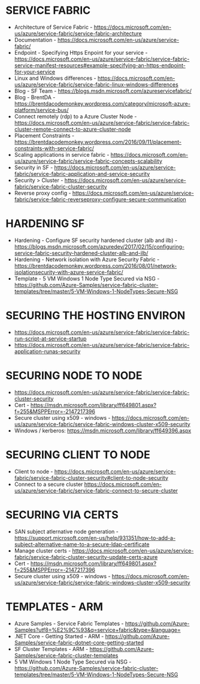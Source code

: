 # SERVICE FABRIC
* Architecture of Service Fabric - https://docs.microsoft.com/en-us/azure/service-fabric/service-fabric-architecture
* Documentation - https://docs.microsoft.com/en-us/azure/service-fabric/
* Endpoint - Specifying Https Enpoint for your service - https://docs.microsoft.com/en-us/azure/service-fabric/service-fabric-service-manifest-resources#example-specifying-an-https-endpoint-for-your-service
* Linux and Windows differences - https://docs.microsoft.com/en-us/azure/service-fabric/service-fabric-linux-windows-differences
* Blog - SF Team - https://blogs.msdn.microsoft.com/azureservicefabric/
* Blog - BrentDA - <https://brentdacodemonkey.wordpress.com/category/microsoft-azure-platform/service-bus/>
* Connect remotely (rdp) to a Azure Cluster Node - <https://docs.microsoft.com/en-us/azure/service-fabric/service-fabric-cluster-remote-connect-to-azure-cluster-node>
* Placement Constraints - https://brentdacodemonkey.wordpress.com/2016/09/11/placement-constraints-with-service-fabric/
* Scaling applications in service fabric -  https://docs.microsoft.com/en-us/azure/service-fabric/service-fabric-concepts-scalability
* Security in SF - https://docs.microsoft.com/en-us/azure/service-fabric/service-fabric-application-and-service-security
* Security > Cluster - https://docs.microsoft.com/en-us/azure/service-fabric/service-fabric-cluster-security
* Reverse proxy config - https://docs.microsoft.com/en-us/azure/service-fabric/service-fabric-reverseproxy-configure-secure-communication


# HARDENING SF
* Hardening - Configure SF security hardened cluster (alb and ilb) - https://blogs.msdn.microsoft.com/azuredev/2017/02/15/configuring-service-fabric-security-hardened-cluster-alb-and-ilb/
* Hardening - Network isolation with Azure Security Fabric - https://brentdacodemonkey.wordpress.com/2016/08/01/network-isolationsecurity-with-azure-service-fabric/
* Template - 5 VM Windows 1 Node Type Secured via NSG - https://github.com/Azure-Samples/service-fabric-cluster-templates/tree/master/5-VM-Windows-1-NodeTypes-Secure-NSG

# SECURING THE HOSTING ENVIRON
* https://docs.microsoft.com/en-us/azure/service-fabric/service-fabric-run-script-at-service-startup
* https://docs.microsoft.com/en-us/azure/service-fabric/service-fabric-application-runas-security

# SECURING NODE TO NODE
* https://docs.microsoft.com/en-us/azure/service-fabric/service-fabric-cluster-security
* Cert - https://msdn.microsoft.com/library/ff649801.aspx?f=255&MSPPError=-2147217396
* Secure cluster using x509 - windows - https://docs.microsoft.com/en-us/azure/service-fabric/service-fabric-windows-cluster-x509-security
* Windows / kerberos: https://msdn.microsoft.com/library/ff649396.aspx

# SECURING CLIENT TO NODE
* Client to node - https://docs.microsoft.com/en-us/azure/service-fabric/service-fabric-cluster-security#client-to-node-security
* Connect to a secure cluster https://docs.microsoft.com/en-us/azure/service-fabric/service-fabric-connect-to-secure-cluster

# SECURING VIA CERTS
* SAN subject atlernative node generation - https://support.microsoft.com/en-us/help/931351/how-to-add-a-subject-alternative-name-to-a-secure-ldap-certificate
* Manage cluster certs - https://docs.microsoft.com/en-us/azure/service-fabric/service-fabric-cluster-security-update-certs-azure
* Cert - https://msdn.microsoft.com/library/ff649801.aspx?f=255&MSPPError=-2147217396
* Secure cluster using x509 - windows - https://docs.microsoft.com/en-us/azure/service-fabric/service-fabric-windows-cluster-x509-security

# TEMPLATES - ARM
* Azure Samples - Service Fabric Templates - <https://github.com/Azure-Samples?utf8=%E2%9C%93&q=service+fabric&type=&language=>
* .NET Core - Getting Started - ARM - https://github.com/Azure-Samples/service-fabric-dotnet-core-getting-started
* SF Cluster Templates - ARM - https://github.com/Azure-Samples/service-fabric-cluster-templates
* 5 VM Windows 1 Node Type Secured via NSG - <https://github.com/Azure-Samples/service-fabric-cluster-templates/tree/master/5-VM-Windows-1-NodeTypes-Secure-NSG>
